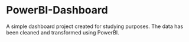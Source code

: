 # PowerBI-Dashboard
A simple dashboard project created for studying purposes.
The data has been cleaned and transformed using PowerBI.
